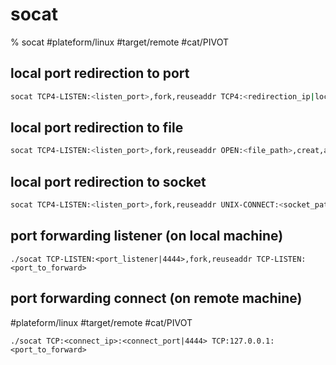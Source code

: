 # socat

% socat
#plateform/linux  #target/remote  #cat/PIVOT 

## local port redirection to port 
```bash
socat TCP4-LISTEN:<listen_port>,fork,reuseaddr TCP4:<redirection_ip|localhost>:<redirection_port>
```
## local port redirection to file
```bash
socat TCP4-LISTEN:<listen_port>,fork,reuseaddr OPEN:<file_path>,creat,append
```

## local port redirection to socket
```bash
socat TCP4-LISTEN:<listen_port>,fork,reuseaddr UNIX-CONNECT:<socket_path>
```

## port forwarding listener (on local machine)
```
./socat TCP-LISTEN:<port_listener|4444>,fork,reuseaddr TCP-LISTEN:<port_to_forward>
```

## port forwarding connect (on remote machine)
#plateform/linux  #target/remote  #cat/PIVOT 
```
./socat TCP:<connect_ip>:<connect_port|4444> TCP:127.0.0.1:<port_to_forward>
```

